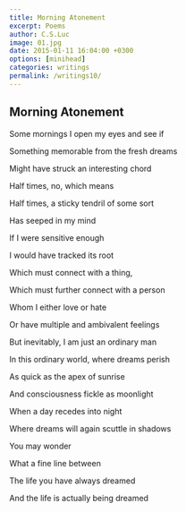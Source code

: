 ```yaml
---
title: Morning Atonement
excerpt: Poems
author: C.S.Luc
image: 01.jpg
date: 2015-01-11 16:04:00 +0300
options: [minihead]
categories: writings
permalink: /writings10/
---
```


## Morning Atonement 

Some mornings I open my eyes and see if

Something memorable from the fresh dreams

Might have struck an interesting chord 

Half times, no, which means

Half times, a sticky tendril of some sort

Has seeped in my mind 

If I were sensitive enough 

I would have tracked its root

Which must connect with a thing,

Which must further connect with a person

Whom I either love or hate

Or have multiple and ambivalent feelings

But inevitably, I am just an ordinary man

In this ordinary world, where dreams perish

As quick as the apex of sunrise 

And consciousness fickle as moonlight 

When a day recedes into night

Where dreams will again scuttle in shadows 

You may wonder 

What a fine line between 

The life you have always dreamed 

And the life is actually being dreamed